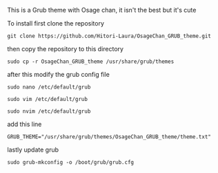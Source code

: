 This is a Grub theme with Osage chan, it isn't the best but it's cute

To install first clone the repository
```
git clone https://github.com/Hitori-Laura/OsageChan_GRUB_theme.git
```
then copy the repository to this directory
```
sudo cp -r OsageChan_GRUB_theme /usr/share/grub/themes
```
after this modify the grub config file
```
sudo nano /etc/default/grub

sudo vim /etc/default/grub

sudo nvim /etc/default/grub
```
add this line
```
GRUB_THEME="/usr/share/grub/themes/OsageChan_GRUB_theme/theme.txt"
```
lastly update grub
```
sudo grub-mkconfig -o /boot/grub/grub.cfg  
```
